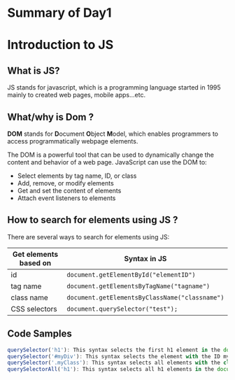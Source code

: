 
# Summary of Day1
# Introduction to JS

## What is JS?
JS stands for javascript, which is a programming language started in 1995 mainly to created web pages, mobile apps...etc.

## What/why is Dom ?
**DOM** stands for **D**ocument **O**bject **M**odel, which enables programmers to access programmatically webpage elements.

The DOM is a powerful tool that can be used to dynamically change the content and behavior of a web page.
JavaScript can use the DOM to:

* Select elements by tag name, ID, or class
* Add, remove, or modify elements
* Get and set the content of elements
* Attach event listeners to elements

## How to search for elements using JS ?
There are several ways to search for elements using JS:

| Get elements based on | Syntax in JS                                   |
|-----------------------|------------------------------------------------|
| id                    | `document.getElementById("elementID")`         |
| tag name              | `document.getElementsByTagName("tagname")`     |
| class name            | `document.getElementsByClassName("classname")` |
| CSS selectors         | `document.querySelector("test");`              |

## Code Samples

```js
querySelector('h1'): This syntax selects the first h1 element in the document.
querySelector('#myDiv'): This syntax selects the element with the ID myDiv.
querySelector('.myClass'): This syntax selects all elements with the class myClass.
querySelectorAll('h1'): This syntax selects all h1 elements in the document.
```